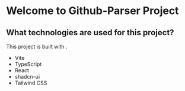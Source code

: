 # Welcome to Github-Parser Project

## What technologies are used for this project?

This project is built with .

- Vite
- TypeScript
- React
- shadcn-ui
- Tailwind CSS

